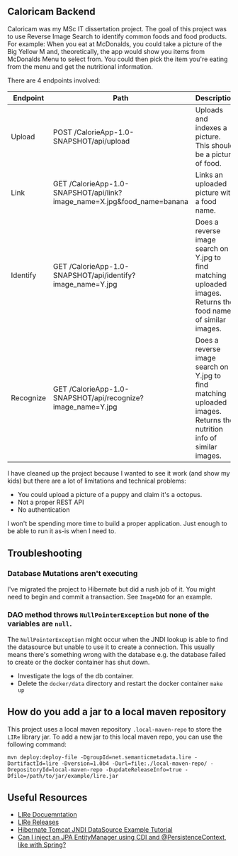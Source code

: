 ## Caloricam Backend

Caloricam was my MSc IT dissertation project. 
The goal of this project was to use Reverse Image Search to identify common foods and food products.
For example: When you eat at McDonalds, you could take a picture of the Big Yellow M and, theoretically, the app would show you items from McDonalds Menu to select from.
You could then pick the item you're eating from the menu and get the nutritional information.

There are 4 endpoints involved:

| Endpoint  | Path                                                                     | Description                                                                                                          |
|-----------|--------------------------------------------------------------------------|----------------------------------------------------------------------------------------------------------------------|
| Upload    | POST /CalorieApp-1.0-SNAPSHOT/api/upload                                 | Uploads and indexes a picture. This should be a picture of food.                                                     |
| Link      | GET  /CalorieApp-1.0-SNAPSHOT/api/link?image_name=X.jpg&food_name=banana | Links an uploaded picture with a food name.                                                                          |
| Identify  | GET  /CalorieApp-1.0-SNAPSHOT/api/identify?image_name=Y.jpg              | Does a reverse image search on Y.jpg to find matching uploaded images. Returns the food name of similar images.      |
| Recognize | GET  /CalorieApp-1.0-SNAPSHOT/api/recognize?image_name=Y.jpg             | Does a reverse image search on Y.jpg to find matching uploaded images. Returns the nutrition info of similar images. |

I have cleaned up the project because I wanted to see it work (and show my kids) but there are a lot of limitations and technical problems:
- You could upload a picture of a puppy and claim it's a octopus. 
- Not a proper REST API
- No authentication

I won't be spending more time to build a proper application. Just enough to be able to run it as-is when I need to. 

## Troubleshooting

### Database Mutations aren't executing
I've migrated the project to Hibernate but did a rush job of it. You might need to begin and commit a transaction. See `ImageDAO` for an example.

### DAO method throws `NullPointerException` but none of the variables are `null`.
The `NullPointerException` might occur when the JNDI lookup is able to find the datasource but unable to use it to create a connection.
This usually means there's something wrong with the database e.g. the database failed to create or the docker container has shut down.
- Investigate the logs of the db container. 
- Delete the `docker/data` directory and restart the docker container `make up`

## How do you add a jar to a local maven repository
This project uses a local maven repository `.local-maven-repo` to store the `LIRe` library jar.
To add a new jar to this local maven repo, you can use the following command:

```
mvn deploy:deploy-file -DgroupId=net.semanticmetadata.lire -DartifactId=lire -Dversion=1.0b4 -Durl=file:./local-maven-repo/ -DrepositoryId=local-maven-repo -DupdateReleaseInfo=true -Dfile=/path/to/jar/example/lire.jar
```

## Useful Resources

- [LIRe Docuemntation](http://www.semanticmetadata.net/wiki/searchindex/)
- [LIRe Releases](http://www.itec.uni-klu.ac.at/~mlux/lire-release/)
- [Hibernate Tomcat JNDI DataSource Example Tutorial](https://www.digitalocean.com/community/tutorials/hibernate-tomcat-jndi-datasource-example-tutorial)
- [Can I inject an JPA EntityManager using CDI and @PersistenceContext, like with Spring?](https://stackoverflow.com/a/40479773)